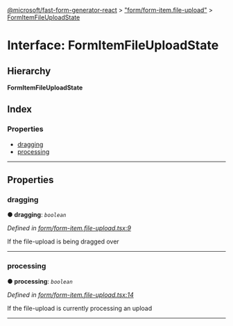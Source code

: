 [@microsoft/fast-form-generator-react](../README.md) > ["form/form-item.file-upload"](../modules/_form_form_item_file_upload_.md) > [FormItemFileUploadState](../interfaces/_form_form_item_file_upload_.formitemfileuploadstate.md)

# Interface: FormItemFileUploadState

## Hierarchy

**FormItemFileUploadState**

## Index

### Properties

* [dragging](_form_form_item_file_upload_.formitemfileuploadstate.md#dragging)
* [processing](_form_form_item_file_upload_.formitemfileuploadstate.md#processing)

---

## Properties

<a id="dragging"></a>

###  dragging

**● dragging**: *`boolean`*

*Defined in [form/form-item.file-upload.tsx:9](https://github.com/Microsoft/fast-dna/blob/164dd3ca/packages/fast-form-generator-react/src/form/form-item.file-upload.tsx#L9)*

If the file-upload is being dragged over

___
<a id="processing"></a>

###  processing

**● processing**: *`boolean`*

*Defined in [form/form-item.file-upload.tsx:14](https://github.com/Microsoft/fast-dna/blob/164dd3ca/packages/fast-form-generator-react/src/form/form-item.file-upload.tsx#L14)*

If the file-upload is currently processing an upload

___

